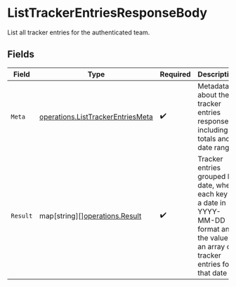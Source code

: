 # ListTrackerEntriesResponseBody

List all tracker entries for the authenticated team.


## Fields

| Field                                                                                                                                     | Type                                                                                                                                      | Required                                                                                                                                  | Description                                                                                                                               |
| ----------------------------------------------------------------------------------------------------------------------------------------- | ----------------------------------------------------------------------------------------------------------------------------------------- | ----------------------------------------------------------------------------------------------------------------------------------------- | ----------------------------------------------------------------------------------------------------------------------------------------- |
| `Meta`                                                                                                                                    | [operations.ListTrackerEntriesMeta](../../models/operations/listtrackerentriesmeta.md)                                                    | :heavy_check_mark:                                                                                                                        | Metadata about the tracker entries response including totals and date range                                                               |
| `Result`                                                                                                                                  | map[string][][operations.Result](../../models/operations/result.md)                                                                       | :heavy_check_mark:                                                                                                                        | Tracker entries grouped by date, where each key is a date in YYYY-MM-DD format and the value is an array of tracker entries for that date |